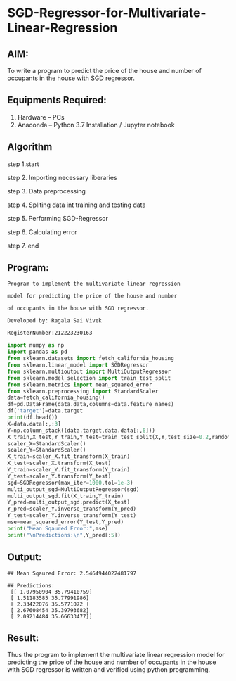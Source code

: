 # SGD-Regressor-for-Multivariate-Linear-Regression

## AIM:
To write a program to predict the price of the house and number of occupants in the house with SGD regressor.

## Equipments Required:
1. Hardware – PCs
2. Anaconda – Python 3.7 Installation / Jupyter notebook

## Algorithm

step 1.start

step 2. Importing necessary liberaries

step 3. Data preprocessing

step 4. Spliting data int training and testing data

step 5. Performing SGD-Regressor

step 6. Calculating error

step 7. end

## Program:
```
Program to implement the multivariate linear regression

model for predicting the price of the house and number

of occupants in the house with SGD regressor.

Developed by: Ragala Sai Vivek

RegisterNumber:212223230163 
```
``` python
import numpy as np
import pandas as pd
from sklearn.datasets import fetch_california_housing
from sklearn.linear_model import SGDRegressor
from sklearn.multioutput import MultiOutputRegressor
from sklearn.model_selection import train_test_split
from sklearn.metrics import mean_squared_error
from sklearn.preprocessing import StandardScaler
data=fetch_california_housing()
df=pd.DataFrame(data.data,columns=data.feature_names)
df['target']=data.target
print(df.head())
X=data.data[:,:3]
Y=np.column_stack((data.target,data.data[:,6]))
X_train,X_test,Y_train,Y_test=train_test_split(X,Y,test_size=0.2,random_state=42)
scaler_X=StandardScaler()
scaler_Y=StandardScaler()
X_train=scaler_X.fit_transform(X_train)
X_test=scaler_X.transform(X_test)
Y_train=scaler_Y.fit_transform(Y_train)
Y_test=scaler_Y.transform(Y_test)
sgd=SGDRegressor(max_iter=1000,tol=1e-3)
multi_output_sgd=MultiOutputRegressor(sgd)
multi_output_sgd.fit(X_train,Y_train)
Y_pred=multi_output_sgd.predict(X_test)
Y_pred=scaler_Y.inverse_transform(Y_pred)
Y_test=scaler_Y.inverse_transform(Y_test)
mse=mean_squared_error(Y_test,Y_pred)
print("Mean Sqaured Error:",mse)
print("\nPredictions:\n",Y_pred[:5])
```
## Output:

```
## Mean Sqaured Error: 2.5464944022481797

## Predictions:
 [[ 1.07950904 35.79410759]
 [ 1.51183585 35.77991986]
 [ 2.33422076 35.5771072 ]
 [ 2.67608454 35.39793682]
 [ 2.09214484 35.66633477]]
```
## Result:
Thus the program to implement the multivariate linear regression model for predicting the price of the house and number of occupants in the house with SGD regressor is written and verified using python programming.
